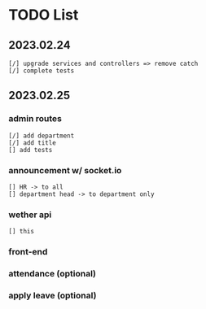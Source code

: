 # TODO List

## 2023.02.24

    [/] upgrade services and controllers => remove catch
    [/] complete tests

## 2023.02.25

### admin routes
    [/] add department
    [/] add title
    [] add tests

### announcement w/ socket.io

    [] HR -> to all
    [] department head -> to department only

### wether api
    [] this

### front-end

### attendance (optional)

### apply leave (optional)